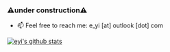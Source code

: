 
### ⚠under construction⚠
<!--
### Hi there 👋
**e-yi/e-yi** is a ✨ _special_ ✨ repository because its `README.md` (this file) appears on your GitHub profile.

Here are some ideas to get you started:

- 🔭 I’m currently working on ...
- 🌱 I’m currently learning ...
- 👯 I’m looking to collaborate on ...
- 🤔 I’m looking for help with ...
- 💬 Ask me about ...
- 📫 How to reach me: ...
- 😄 Pronouns: ...
- ⚡ Fun fact: ...
-->

- 📫 Feel free to reach me: e_yi [at] outlook [dot] com
  
[![eyi's github stats](https://github-readme-stats.vercel.app/api?username=e-yi)](https://github.com/anuraghazra/github-readme-stats)

